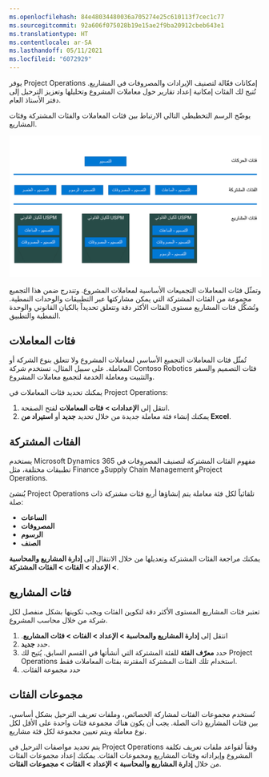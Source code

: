 ```yaml
---
ms.openlocfilehash: 84e48034480036a705274e25c610113f7cec1c77
ms.sourcegitcommit: 92a606f075028b19e15ae2f9ba20912cbeb643e1
ms.translationtype: HT
ms.contentlocale: ar-SA
ms.lasthandoff: 05/11/2021
ms.locfileid: "6072929"
---
```

يوفر Project Operations إمكانات فعّالة لتصنيف الإيرادات والمصروفات في المشاريع. تُتيح لك الفئات إمكانية إعداد تقارير حول معاملات المشروع وتحليلها وتعزيز الترحيل إلى دفتر الأستاذ العام.

يوضّح الرسم التخطيطي التالي الارتباط بين فئات المعاملات والفئات المشتركة وفئات المشاريع.

![رسم تخطيطي يُبيّن الارتباط بين فئات المعاملات والفئات المشتركة وفئات المشاريع.](../media/project-categories-cc.png)

وتمثّل فئات المعاملات التجميعات الأساسية لمعاملات المشروع. وتندرج ضمن هذا التجميع مجموعة من الفئات المشتركة التي يمكن مشاركتها عبر التطبيقات والوحدات النمطية. وتُشكِّل فئات المشاريع مستوى الفئات الأكثر دقة وتتعلق تحديداً بالكيان القانوني والوحدة النمطية والتطبيق.

## <a name="transaction-categories"></a>فئات المعاملات
تُمثّل فئات المعاملات التجميع الأساسي لمعاملات المشروع ولا تتعلق بنوع الشركة أو المعاملة. على سبيل المثال، تستخدم شركة Contoso Robotics فئات التصميم والسفر والتثبيت ومعاملة الخدمة لتجميع معاملات المشروع.

يمكنك تحديد فئات المعاملات في Project Operations:

1.  انتقل إلى **الإعدادات > فئات المعاملات** لفتح الصفحة.
2.  يمكنك إنشاء فئة معاملة جديدة من خلال تحديد **جديد** أو **استيراد من Excel**.

## <a name="shared-categories"></a>الفئات المشتركة
يستخدم Microsoft Dynamics 365 مفهوم الفئات المشتركة لتصنيف المصروفات في تطبيقات مختلفة، مثل Finance وSupply Chain Management وProject Operations. 

يُنشئ Project Operations تلقائياً لكل فئة معاملة يتم إنشاؤها أربع فئات مشتركة ذات صلة:

- **الساعات‬**
- **المصروفات**
- **الرسوم**
- **الصنف**

يمكنك مراجعة الفئات المشتركة وتعديلها من خلال الانتقال إلى **إدارة المشاريع والمحاسبة > الإعداد > الفئات > الفئات المشتركة**.

## <a name="project-categories"></a>فئات المشاريع
تعتبر فئات المشاريع المستوى الأكثر دقة لتكوين الفئات ويجب تكوينها بشكل منفصل لكل شركة من خلال محاسب المشروع.

1.  انتقل إلى **إدارة المشاريع والمحاسبة‬‬‏‫ > الإعداد > الفئات > فئات المشاريع**.
2.  حدد **جديد**.
3.  حدد **معرّف الفئة** للفئة المشتركة التي أنشأتها في القسم السابق. يُتيح لك Project Operations استخدام تلك الفئات المشتركة المقترنة بفئات المعاملات فقط.
4.  حدد ‏‫مجموعة الفئات.

## <a name="category-groups"></a>مجموعات الفئات
تُستخدم مجموعات الفئات لمشاركة الخصائص، وملفات تعريف الترحيل بشكل أساسي، بين فئات المشاريع ذات الصلة. يجب أن يكون هناك مجموعة فئات واحدة على الأقل لكل نوع معاملة ويتم تعيين مجموعة لكل فئة مشاريع.

يتم تحديد مواصفات الترحيل في Project Operations وفقاً لقواعد ملفات تعريف تكلفة المشروع وإيراداته وفئات المشاريع ومجموعات الفئات. يمكنك إعداد مجموعات الفئات من خلال **إدارة المشاريع والمحاسبة > الإعداد > الفئات > مجموعات الفئات**.
